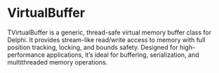 # VirtualBuffer
TVirtualBuffer is a generic, thread-safe virtual memory buffer class for Delphi. It provides stream-like read/write access to memory with full position tracking, locking, and bounds safety. Designed for high-performance applications, it’s ideal for buffering, serialization, and multithreaded memory operations.
